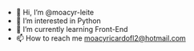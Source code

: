 - 👋 Hi, I’m @moacyr-leite
- 👀 I’m interested in Python
- 🌱 I’m currently learning Front-End
- 📫 How to reach me moacyricardofl2@hotmail.com

<!---
moacyr-leite/moacyr-leite is a ✨ special ✨ repository because its `README.md` (this file) appears on your GitHub profile.
You can click the Preview link to take a look at your changes.
--->

